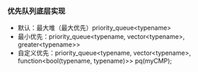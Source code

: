 ### 优先队列底层实现
- 默认：最大堆（最大优先）priority_queue\<typename\>
- 最小优先：priority_queue\<typename, vector\<typename>, greater\<typename>>
- 自定义优先：priority_queue\<typename\, vector\<typename>, function<bool(typename, typename)>> pq(myCMP);